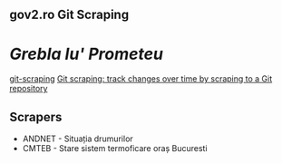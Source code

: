 ## gov2.ro Git Scraping

# _Grebla lu' Prometeu_

[git-scraping](https://simonwillison.net/tags/gitscraping/)  [Git scraping: track changes over time by scraping to a Git repository](https://simonwillison.net/2020/Oct/9/git-scraping/) 


## Scrapers 

- ANDNET - Situația drumurilor
- CMTEB - Stare sistem termoficare oraș Bucuresti
